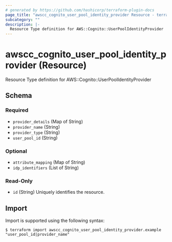 ```yaml
---
# generated by https://github.com/hashicorp/terraform-plugin-docs
page_title: "awscc_cognito_user_pool_identity_provider Resource - terraform-provider-awscc"
subcategory: ""
description: |-
  Resource Type definition for AWS::Cognito::UserPoolIdentityProvider
---
```


# awscc_cognito_user_pool_identity_provider (Resource)

Resource Type definition for AWS::Cognito::UserPoolIdentityProvider



<!-- schema generated by tfplugindocs -->
## Schema

### Required

- `provider_details` (Map of String)
- `provider_name` (String)
- `provider_type` (String)
- `user_pool_id` (String)

### Optional

- `attribute_mapping` (Map of String)
- `idp_identifiers` (List of String)

### Read-Only

- `id` (String) Uniquely identifies the resource.

## Import

Import is supported using the following syntax:

```shell
$ terraform import awscc_cognito_user_pool_identity_provider.example "user_pool_id|provider_name"
```
